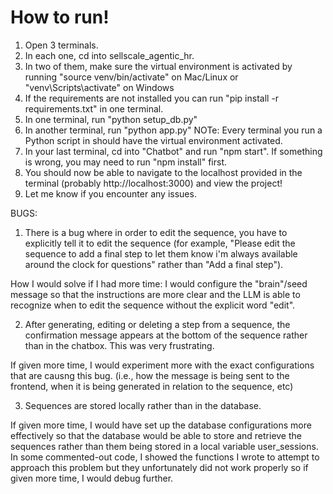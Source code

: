 # How to run! 

1. Open 3 terminals. 
2. In each one, cd into sellscale_agentic_hr. 
3. In two of them, make sure the virtual environment is activated by running "source venv/bin/activate" on Mac/Linux or "venv\Scripts\activate" on Windows
4. If the requirements are not installed you can run "pip install -r requirements.txt" in one terminal. 
5. In one terminal, run "python setup_db.py"
6. In another terminal, run "python app.py"
NOTe: Every terminal you run a Python script in should have the virtual environment activated. 
7. In your last terminal, cd into "Chatbot" and run "npm start". If something is wrong, you may need to run "npm install" first. 
8. You should now be able to navigate to the localhost provided in the terminal (probably http://localhost:3000) and view the project!
9. Let me know if you encounter any issues. 



BUGS: 
1. There is a bug where in order to edit the sequence, you have to explicitly tell it to edit the sequence (for example, "Please edit the sequence to add a final step to let them know i'm always available around the clock for questions" rather than "Add a final step"). 

How I would solve if I had more time: I would configure the "brain"/seed message so that the instructions are more clear and the LLM is able to recognize when to edit the sequence without the explicit word "edit". 

2. After generating, editing or deleting a step from a sequence, the confirmation message appears at the bottom of the sequence rather than in the chatbox. This was very frustrating. 

If given more time, I would experiment more with the exact configurations that are causng this bug. (i.e., how the message is being sent to the frontend, when it is being generated in relation to the sequence, etc)

3. Sequences are stored locally rather than in the database. 

If given more time, I would have set up the database configurations more effectively so that the database would be able to store and retrieve the sequences rather than them being stored in a local variable user_sessions. In some commented-out code, I showed the functions I wrote to attempt to approach this problem but they unfortunately did not work properly so if given more time, I would debug further. 